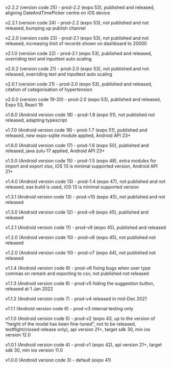 v2.2.2 (version code 25) - prod-2.2 (expo 53), published and released, aligning DateAndTimePicker centre on iOS device

v2.2.1 (version code 24) - prod-2.2 (expo 53), not published and not released, bumping up publish channel

v2.2.0 (version code 23) - prod-2.1 (expo 53), not published and not released, increasing limit of records shown on dashboard to 20000

v2.1.0 (version code 22) - prod-2.1 (expo 53), published and released, overriding text and inputtext auto scaling

v2.0.2 (version code 21) - prod-2.0 (expo 53), not published and not released, overriding text and inputtext auto scaling

v2.0.1 (version code 21) - prod-2.0 (expo 53), published and released, citation of categorisation of hypertension

v2.0.0 (version code 19-20) - prod-2.0 (expo 53), published and released, Expo 53, React 19

v1.8.0 (Android version code 18) - prod-1.8 (expo 51), not published not released, adapting typescript

v1.7.0 (Android version code 18) - prod-1.7 (expo 51), published and released, new expo-sqlite module applied, Android API 23+

v1.6.0 (Android version code 17) - prod-1.6 (expo 50), published and released, java zulu-17 applied, Android API 23+

v1.5.0 (Android version code 15) - prod-1.5 (expo 48), extra modules for import and export xlsx, iOS 13 is minimal supported version, Android API 21+

v1.4.0 (Android version code 13) - prod-1.4 (expo 47), not published and not released, eas build is used, iOS 13 is minimal supported version

v1.3.1 (Android version code 13) - prod-v10 (expo 45), not published and not released

v1.3.0 (Android version code 12) - prod-v9 (expo 45), published and released

v1.2.1 (Android version code 11) - prod-v9 (expo 45), published and released

v1.2.0 (Android version code 10) - prod-v8 (expo 45), not published not released

v1.2.0 (Android version code 10) - prod-v7 (expo 44), not published not released

v1.1.4 (Android version code 9) - prod-v6 fixing bugs when user type commas on remark and exporting to csv, not published not released

v1.1.3 (Android version code 8) - prod-v5 hiding the suggestion button, released at 1 Jan 2022

v1.1.2 (Android version code 7) - prod-v4 released in mid-Dec 2021

v1.1.1 (Android version code 6) - prod-v3 internal testing only

v1.1.0 (Android version code 5) - prod-v2 (expo 43, up to the version of "height of the modal has been fine-tuned", not to be released, testflight/closed release only), api version 21+, target sdk 30, min ios version 12.0

v1.0.1 (Android version code 4) - prod-v1 (expo 42), api version 21+, target sdk 30, min ios version 11.0

v1.0.0 (Android version code 3) - default (expo 41)
